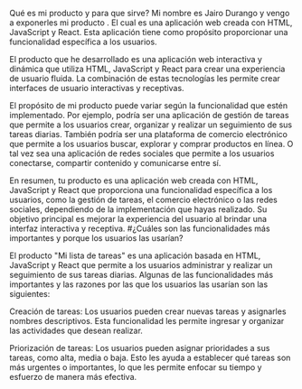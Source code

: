 Qué es mi producto y para que sirve?
Mi nombre es Jairo Durango y vengo a exponerles mi producto . El cual es una aplicación web creada con HTML, JavaScript y React. Esta aplicación tiene como propósito proporcionar una funcionalidad específica a los usuarios.

El producto que he desarrollado es una aplicación web interactiva y dinámica que utiliza HTML, JavaScript y React para crear una experiencia de usuario fluida. La combinación de estas tecnologías les  permite crear interfaces de usuario interactivas y receptivas.

El propósito de mi producto puede variar según la funcionalidad que estén  implementado. Por ejemplo, podría ser una aplicación de gestión de tareas que permite a los usuarios crear, organizar y realizar un seguimiento de sus tareas diarias. También podría ser una plataforma de comercio electrónico que permite a los usuarios buscar, explorar y comprar productos en línea. O tal vez sea una aplicación de redes sociales que permite a los usuarios conectarse, compartir contenido y comunicarse entre sí.

En resumen, tu producto es una aplicación web creada con HTML, JavaScript y React que proporciona una funcionalidad específica a los usuarios, como la gestión de tareas, el comercio electrónico o las redes sociales, dependiendo de la implementación que hayas realizado. Su objetivo principal es mejorar la experiencia del usuario al brindar una interfaz interactiva y receptiva.
#¿Cuáles son las funcionalidades más importantes y porque los usuarios las usarían?

El producto "Mi lista de tareas" es una aplicación basada en HTML, JavaScript y React que permite a los usuarios administrar y realizar un seguimiento de sus tareas diarias. Algunas de las funcionalidades más importantes y las razones por las que los usuarios las usarían son las siguientes:

Creación de tareas: Los usuarios pueden crear nuevas tareas y asignarles nombres descriptivos. Esta funcionalidad les permite ingresar y organizar las actividades que desean realizar.

Priorización de tareas: Los usuarios pueden asignar prioridades a sus tareas, como alta, media o baja. Esto les ayuda a establecer qué tareas son más urgentes o importantes, lo que les permite enfocar su tiempo y esfuerzo de manera más efectiva.
